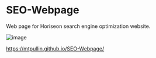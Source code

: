 # SEO-Webpage
Web page for Horiseon search engine optimization website.

![image](https://user-images.githubusercontent.com/82049270/115959145-a995f380-a4d8-11eb-9209-387c51426113.png)

https://mtpullin.github.io/SEO-Webpage/
 

